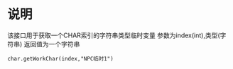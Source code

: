 # 说明

该接口用于获取一个CHAR索引的字符串类型临时变量
参数为index(int),类型(字符串)
返回值为一个字符串
```
char.getWorkChar(index,"NPC临时1")
```
